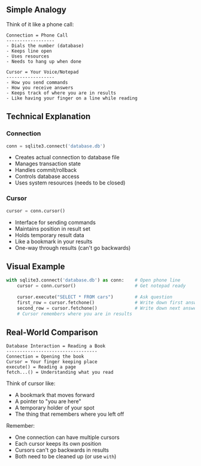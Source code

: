 ## Simple Analogy
Think of it like a phone call:

```
Connection = Phone Call
------------------
- Dials the number (database)
- Keeps line open
- Uses resources
- Needs to hang up when done

Cursor = Your Voice/Notepad
------------------
- How you send commands
- How you receive answers
- Keeps track of where you are in results
- Like having your finger on a line while reading
```

## Technical Explanation

### Connection
```python
conn = sqlite3.connect('database.db')
```
- Creates actual connection to database file
- Manages transaction state
- Handles commit/rollback
- Controls database access
- Uses system resources (needs to be closed)

### Cursor
```python
cursor = conn.cursor()
```
- Interface for sending commands
- Maintains position in result set
- Holds temporary result data
- Like a bookmark in your results
- One-way through results (can't go backwards)

## Visual Example
```python
with sqlite3.connect('database.db') as conn:    # Open phone line
    cursor = conn.cursor()                      # Get notepad ready
    
    cursor.execute("SELECT * FROM cars")        # Ask question
    first_row = cursor.fetchone()               # Write down first answer
    second_row = cursor.fetchone()              # Write down next answer
    # Cursor remembers where you are in results
```

## Real-World Comparison
```
Database Interaction = Reading a Book
----------------------------------
Connection = Opening the book
Cursor = Your finger keeping place
execute() = Reading a page
fetch...() = Understanding what you read
```

Think of cursor like:
- A bookmark that moves forward
- A pointer to "you are here"
- A temporary holder of your spot
- The thing that remembers where you left off

Remember:
- One connection can have multiple cursors
- Each cursor keeps its own position
- Cursors can't go backwards in results
- Both need to be cleaned up (or use `with`)